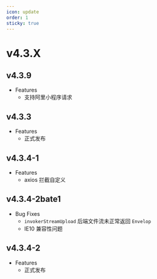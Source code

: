 ```yaml
---
icon: update
order: 1
sticky: true
---
```


# v4.3.X

## v4.3.9

- Features
  - 支持阿里小程序请求

## v4.3.3

- Features
  - 正式发布

## v4.3.4-1

- Features
  - axios 拦截自定义

## v4.3.4-2bate1

- Bug Fixes
  - `invokerStreamUpload` 后端文件流未正常返回 `Envelop`
  - IE10 兼容性问题

## v4.3.4-2

- Features
  - 正式发布
